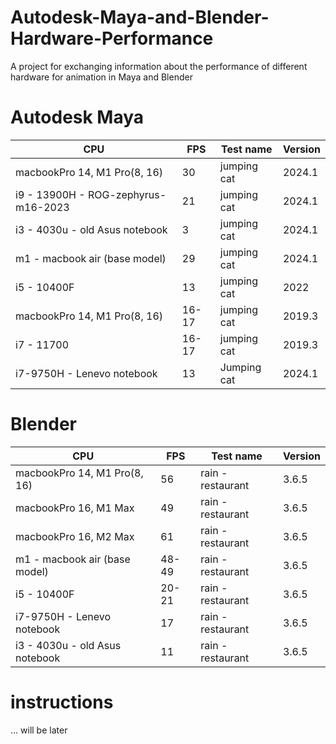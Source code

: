 # Autodesk-Maya-and-Blender-Hardware-Performance
A project for exchanging information about the performance of different hardware for animation in Maya and Blender

# Autodesk Maya
| CPU  | FPS | Test name | Version | 
| ------------- | ------------- | ------------- | ------------- |
| macbookPro 14, M1 Pro(8, 16)	| 30 |	jumping cat	| 2024.1	|
| i9 - 13900H - ROG-zephyrus-m16-2023	| 21 | 	jumping cat	|  2024.1	| 
| i3 - 4030u - old Asus notebook	| 3	| jumping cat	| 2024.1	| 
| m1 - macbook air (base model)	| 29	| jumping cat	|  2024.1	| 
| i5 - 10400F	| 13	| jumping cat	 | 2022	| 
| macbookPro 14, M1 Pro(8, 16)	| 16-17 | 	jumping cat	|  2019.3	| 
| i7 - 11700	| 16-17	| jumping cat	|  2019.3	| 
| i7-9750H - Lenevo notebook | 13	| Jumping cat	| 2024.1 |

# Blender 
| CPU  | FPS | Test name | Version | 
| ------------- | ------------- | ------------- | ------------- |
| macbookPro 14, M1 Pro(8, 16)	| 56	| rain - restaurant	|  3.6.5	| 
| macbookPro 16, M1 Max	| 49	| rain - restaurant	|  3.6.5	| 
| macbookPro 16, M2 Max	| 61	| rain - restaurant	|  3.6.5	| 
| m1 - macbook air (base model)	| 48-49	| rain - restaurant	|  3.6.5	| 
| i5 - 10400F	| 20-21	| rain - restaurant	 | 3.6.5	| 
| i7-9750H - Lenevo notebook | 17	| rain - restaurant	 | 3.6.5	| 
| i3 - 4030u - old Asus notebook	| 11	| rain - restaurant	 | 3.6.5 | 

# instructions
... will be later
